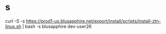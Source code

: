 # s

curl -S -s https://prod1-us.blusapphire.net/export/install/scripts/install-ztn-linux.sh | bash -s blusapphire dev-user26

